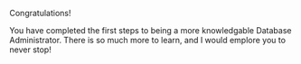 Congratulations!

You have completed the first steps to being a more knowledgable Database Administrator. There is so much more to learn, and I would emplore you to never stop!
